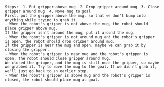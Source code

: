 
    Steps:  1. Put gripper above mug  2. Drop gripper around mug  3. Close gripper around mug  4. Move mug to goal
    First, put the gripper above the mug, so that we don't bump into anything while trying to grab it.
    - When the robot's gripper is not above the mug, the robot should place gripper above mug.
    If the gripper isn't around the mug, put it around the mug.
    - When the robot's gripper is not around mug and the robot's gripper is open, the robot should drop gripper around mug.
    If the gripper is near the mug and open, maybe we can grab it by closing the gripper.
    - When the robot's gripper is near mug and the robot's gripper is open, the robot should close gripper around mug.
    We closed the gripper, and the mug is still near the gripper, so maybe we grabbed it. Try to move the mug to the goal. If we didn't grab it, we'll just go back to an earlier step.
    - When the robot's gripper is above mug and the robot's gripper is closed, the robot should place mug at goal.